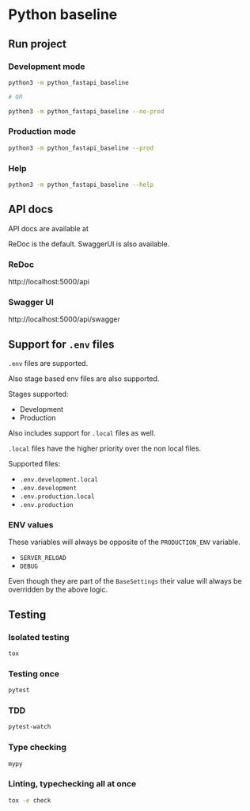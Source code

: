 # Python baseline

## Run project

### Development mode

```sh
python3 -m python_fastapi_baseline

# OR

python3 -m python_fastapi_baseline --no-prod
```

### Production mode

```sh
python3 -m python_fastapi_baseline --prod
```

### Help

```sh
python3 -m python_fastapi_baseline --help
```

## API docs

API docs are available at

ReDoc is the default. SwaggerUI is also available.

### ReDoc

http://localhost:5000/api

### Swagger UI

http://localhost:5000/api/swagger

## Support for `.env` files

`.env` files are supported.

Also stage based env files are also supported.

Stages supported:

- Development
- Production

Also includes support for `.local` files as well.

`.local` files have the higher priority over the non local files.

Supported files:

- `.env.development.local`
- `.env.development`
- `.env.production.local`
- `.env.production`

### ENV values

These variables will always be opposite of the `PRODUCTION_ENV` variable.

- `SERVER_RELOAD`
- `DEBUG`

Even though they are part of the `BaseSettings` their value will always be
overridden by the above logic.

## Testing

### Isolated testing

```sh
tox
```

### Testing once

```sh
pytest
```

### TDD

```sh
pytest-watch
```

### Type checking

```sh
mypy
```

### Linting, typechecking all at once

```sh
tox -e check
```
